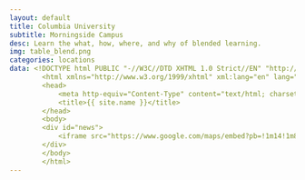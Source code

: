 ```yaml
---
layout: default
title: Columbia University
subtitle: Morningside Campus
desc: Learn the what, how, where, and why of blended learning.
img: table_blend.png
categories: locations
data: <!DOCTYPE html PUBLIC "-//W3C//DTD XHTML 1.0 Strict//EN" "http://www.w3.org/TR/xhtml1/DTD/xhtml1-strict.dtd">
        <html xmlns="http://www.w3.org/1999/xhtml" xml:lang="en" lang="en">
        <head>
        	<meta http-equiv="Content-Type" content="text/html; charset=utf-8" />
        	<title>{{ site.name }}</title>
        </head>
        <body>
        <div id="news">
        	<iframe src="https://www.google.com/maps/embed?pb=!1m14!1m8!1m3!1d3019.981414501445!2d-73.9633875!3d40.8064022!3m2!1i1024!2i768!4f13.1!3m3!1m2!1s0x89c2f63c26f2f91d%3A0xd69ca52cc403a516!2s535+W+114th+St%2C+Columbia+University%2C+New+York%2C+NY+10027!5e0!3m2!1sen!2sus!4v1409240189532" width="100%" height="350" frameborder="0" style="border:0"></iframe>
        </div>
        </body>
        </html>
---
```

